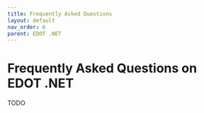 ```yaml
---
title: Frequently Asked Questions
layout: default
nav_order: 6
parent: EDOT .NET
---
```


# Frequently Asked Questions on EDOT .NET

TODO